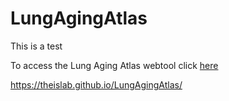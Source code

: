 # LungAgingAtlas
This is a test

To access the Lung Aging Atlas webtool click [here](http://146.107.176.18:3838/MLAA)

https://theislab.github.io/LungAgingAtlas/


